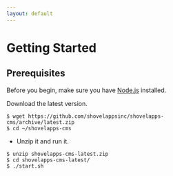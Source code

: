 ```yaml
---
layout: default
---
```


# Getting Started 

## Prerequisites

Before you begin, make sure you have [Node.js](http://nodejs.org/download) installed.

Download the latest version.


```
$ wget https://github.com/shovelappsinc/shovelapps-cms/archive/latest.zip
$ cd ~/shovelapps-cms
```
* Unzip it and run it.
```
$ unzip shovelapps-cms-latest.zip
$ cd shovelapps-cms-latest/
$ ./start.sh
```
